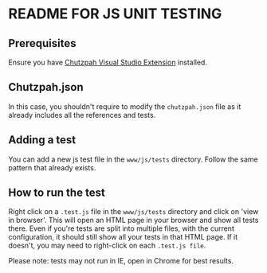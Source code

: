 # README FOR JS UNIT TESTING      

## Prerequisites   
Ensure you have [Chutzpah Visual Studio Extension](https://marketplace.visualstudio.com/items?itemName=vs-publisher-2795.ChutzpahTestRunnerContextMenuExtension) installed.  
    
## Chutzpah.json    
In this case, you shouldn't require to modify the `chutzpah.json` file as it already includes all the references and tests.
      
## Adding a test
You can add a new js test file in the `www/js/tests` directory. Follow the same pattern that already exists.
      
## How to run the test   
Right click on a `.test.js` file in the `www/js/tests` directory and click on 'view in browser'. This will open an HTML page in your browser and show all tests there.
Even if you're tests are split into multiple files, with the current configuration, it should still show all your tests in that HTML page. If it doesn't, you may need to 
right-click on each `.test.js file`.   
      
Please note: tests may not run in IE, open in Chrome for best results.

